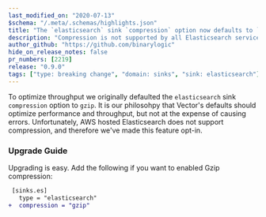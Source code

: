```yaml
---
last_modified_on: "2020-07-13"
$schema: "/.meta/.schemas/highlights.json"
title: "The `elasticsearch` sink `compression` option now defaults to `none`"
description: "Compression is not supported by all Elasticsearch service providers"
author_github: "https://github.com/binarylogic"
hide_on_release_notes: false
pr_numbers: [2219]
release: "0.9.0"
tags: ["type: breaking change", "domain: sinks", "sink: elasticsearch"]
---
```


To optimize throughput we originally defaulted the `elasticsearch` sink
`compression` option to `gzip`. It is our philosohpy that Vector's defaults
should optimize performance and throughput, but not at the expense of causing
errors. Unfortunately, AWS hosted Elasticsearch does not support compression,
and therefore we've made this feature opt-in.

### Upgrade Guide

Upgrading is easy. Add the following if you want to enabled Gzip compression:

```diff title="vector.toml"
 [sinks.es]
   type = "elasticsearch"
+  compression = "gzip"
```


